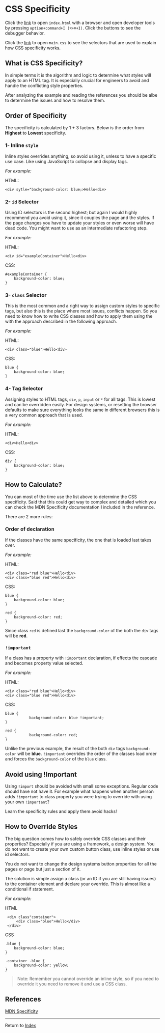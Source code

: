 # CSS Specificity

Click the [link](index.html) to open `index.html` with a browser and open developer tools by pressing `option+command+I (⌥+⌘+I)`.
Click the buttons to see the debugger behavior.

Click the [link](main.css) to open `main.css` to see the selectors that are used to explain how CSS specificity works.

## What is CSS Specificity?
In simple terms it is the algorithm and logic to determine what styles will apply to an HTML tag. It is especially crucial
for engineers to avoid and handle the conflicting style properties. 

After analyzing the example and reading the references you should be albe to determine the issues and how to resolve them.

## Order of Specificity
The specificity is calculated by 1 + 3 factors. Below is the order from **Highest** to **Lowest** specificity.

### 1- Inline `style`
   
Inline styles overrides anything, so avoid using it, unless to have a specific use case. Like using JavaScript to 
    collapse and display tags.   

_For example:_ 

HTML: 

`<div sytle="background-color: blue;>Hello<div>`

### 2- `id` Selector

Using ID selectors is the second highest; but again I would highly recommend you avoid using it, since it couples the page and the styles. If the page changes you have to update your styles or even worse will have dead code. You might want to use as an intermediate refactoring step.
          
_For example:_

HTML: 

`<div id="exampleContainer">Hello<div>`

CSS: 
	   
```
#exampleContainer {
	background-color: blue;
}
```

### 3- `class` Selector

This is the most common and a right way to assign custom styles to specific tags, but also this is the place where most issues, conflicts happen. So you need to know how to write CSS classes and how to apply them using the with the approach described in the following approach.

_For example:_
	
HTML: 

`<div class="blue">Hello<div>`
	
CSS: 

```
blue {
	background-color: blue;
}
```

### 4- Tag Selector

Assigning styles to HTML tags, `div`, `p`, `input` or `*` for all tags. This is lowest and can be overridden easily. For design systems, or resetting the browser defaults to make sure everything looks the same in different browsers this is a very common approach that is used.
    
_For example:_
    
HTML: 

`<div>Hello<div>`

CSS: 

```
div {
	background-color: blue;
}
```

## How to Calculate?

You can most of the time use the list above to determine the CSS specificity. Said that this could get way to complex and 
detailed which you can check the MDN Specificity documentation I included in the reference.

There are 2 more rules:

### Order of declaration

If the classes have the same specificity, the one that is loaded last takes over.
   
_For example:_

HTML:
      
```
<div class="red blue">Hello<div>
<div class="blue red">Hello<div>
```

CSS:

```
blue {
	background-color: blue;
} 

red {
	background-color: red;
}
```

Since class `red` is defined last the `background-color` of the both the `div` tags will be **red**.

### `!important`
 If a class has a property with `!important` declaration, if effects the cascade and becomes property value selected.

_For example:_

HTML: 

```
<div class="red blue">Hello<div>
<div class="blue red">Hello<div>
```

CSS: 

```
blue {
		   background-color: blue !important;
}

red {
		   background-color: red;
}
```


Unlike the previous example, the result of the both `div` tags `background-color` will be **blue**. `!important` overrides the order of the 
classes load order and forces the `background-color` of the `blue` class.

## Avoid using !Important
Using `!import` should be avoided with small some exceptions. Regular code should have not have it. For example what happens when another person adds `!important` to class property you were trying to override with using your own `!important`? 

Learn the specificity rules and apply them avoid hacks!

## How to Override Styles
The big question comes how to safely override CSS classes and their properties? Especially if you are using a framework, a design system. You do not want to create your own custom button class, use inline styles or use id selectors.

You do not want to change the design systems button properties for all the pages or page but just a section of it. 

The solution is simple assign a class (or an ID if you are still having issues) to the container element and declare your override. This is almost like a conditional if statement.

_For example:_

HTML
```
 <div class"container">
	 <div class="blue">Hello</div>
 </div>
```

CSS
```
.blue {
	background-color: blue;
}

.container .blue {
	background-color: yellow;
}
```

>Note: Remember you cannot override an inline style, so if you need to override it you need to remove it and use a CSS class.

## References
[MDN Specificity](https://developer.mozilla.org/en-US/docs/Web/CSS/Specificity)

---
Return to [Index](../../README.md)